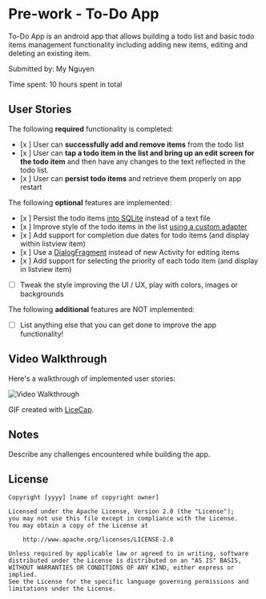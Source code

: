# Pre-work - To-Do App

To-Do App is an android app that allows building a todo list and basic todo items management functionality including adding new items, editing and deleting an existing item.

Submitted by: My Nguyen

Time spent: 10 hours spent in total

## User Stories

The following **required** functionality is completed:

* [x ] User can **successfully add and remove items** from the todo list
* [x ] User can **tap a todo item in the list and bring up an edit screen for the todo item** and then have any changes to the text reflected in the todo list.
* [x ] User can **persist todo items** and retrieve them properly on app restart

The following **optional** features are implemented:

* [x ] Persist the todo items [into SQLite](http://guides.codepath.com/android/Persisting-Data-to-the-Device#sqlite) instead of a text file
* [x ] Improve style of the todo items in the list [using a custom adapter](http://guides.codepath.com/android/Using-an-ArrayAdapter-with-ListView)
* [x ] Add support for completion due dates for todo items (and display within listview item)
* [x ] Use a [DialogFragment](http://guides.codepath.com/android/Using-DialogFragment) instead of new Activity for editing items
* [x ] Add support for selecting the priority of each todo item (and display in listview item)
* [ ] Tweak the style improving the UI / UX, play with colors, images or backgrounds

The following **additional** features are NOT implemented:

* [ ] List anything else that you can get done to improve the app functionality!

## Video Walkthrough 

Here's a walkthrough of implemented user stories:

<img src='http://i.imgur.com/XGejy2l.gif' title='Video Walkthrough' width='' alt='Video Walkthrough' />

GIF created with [LiceCap](http://www.cockos.com/licecap/).

## Notes

Describe any challenges encountered while building the app.

## License

    Copyright [yyyy] [name of copyright owner]

    Licensed under the Apache License, Version 2.0 (the "License");
    you may not use this file except in compliance with the License.
    You may obtain a copy of the License at

        http://www.apache.org/licenses/LICENSE-2.0

    Unless required by applicable law or agreed to in writing, software
    distributed under the License is distributed on an "AS IS" BASIS,
    WITHOUT WARRANTIES OR CONDITIONS OF ANY KIND, either express or implied.
    See the License for the specific language governing permissions and
    limitations under the License.
